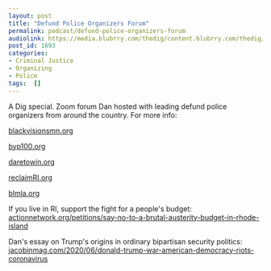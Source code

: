 ```yaml
---
layout: post
title: "Defund Police Organizers Forum"
permalink: podcast/defund-police-organizers-forum
audiolink: https://media.blubrry.com/thedig/content.blubrry.com/thedig/The_Dig-EP_261-DefundPolice.mp3
post_id: 1693
categories: 
- Criminal Justice
- Organizing
- Police
tags:  []
---
```


A Dig special. Zoom forum Dan hosted with leading defund police organizers from around the country. For more info:


[blackvisionsmn.org](http://blackvisionsmn.org)

[byp100.org](http://byp100.org)

[daretowin.org](http://daretowin.org)

[reclaimRI.org](http://reclaimRI.org)

[blmla.org](http://blmla.org)

If you live in RI, support the fight for a people's budget: 
[actionnetwork.org/petitions/say-no-to-a-brutal-austerity-budget-in-rhode-island](http://actionnetwork.org/petitions/say-no-to-a-brutal-austerity-budget-in-rhode-island)

Dan's essay on Trump's origins in ordinary bipartisan security politics: 
[jacobinmag.com/2020/06/donald-trump-war-american-democracy-riots-coronavirus](http://jacobinmag.com/2020/06/donald-trump-war-american-democracy-riots-coronavirus)